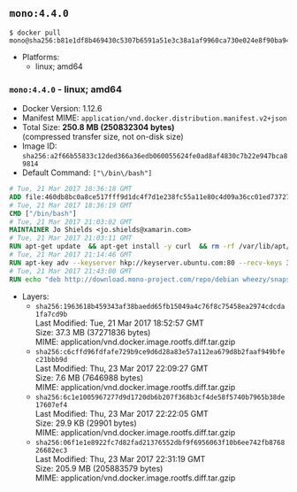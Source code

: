 ## `mono:4.4.0`

```console
$ docker pull mono@sha256:b81e1df8b469430c5307b6591a51e3c38a1af9960ca730e024e8f90ba947e80f
```

-	Platforms:
	-	linux; amd64

### `mono:4.4.0` - linux; amd64

-	Docker Version: 1.12.6
-	Manifest MIME: `application/vnd.docker.distribution.manifest.v2+json`
-	Total Size: **250.8 MB (250832304 bytes)**  
	(compressed transfer size, not on-disk size)
-	Image ID: `sha256:a2f66b55833c12ded366a36edb060055624fe0ad8af4830c7b22e947bca89814`
-	Default Command: `["\/bin\/bash"]`

```dockerfile
# Tue, 21 Mar 2017 18:36:18 GMT
ADD file:460db8bc0a8ce517fff9d1dc4f7d1e238fc55a11e80c4d09a36cc01ed7372733 in / 
# Tue, 21 Mar 2017 18:36:19 GMT
CMD ["/bin/bash"]
# Tue, 21 Mar 2017 21:03:02 GMT
MAINTAINER Jo Shields <jo.shields@xamarin.com>
# Tue, 21 Mar 2017 21:03:11 GMT
RUN apt-get update 	&& apt-get install -y curl 	&& rm -rf /var/lib/apt/lists/*
# Tue, 21 Mar 2017 21:14:46 GMT
RUN apt-key adv --keyserver hkp://keyserver.ubuntu.com:80 --recv-keys 3FA7E0328081BFF6A14DA29AA6A19B38D3D831EF
# Tue, 21 Mar 2017 21:43:00 GMT
RUN echo "deb http://download.mono-project.com/repo/debian wheezy/snapshots/4.4.0.182 main" > /etc/apt/sources.list.d/mono-xamarin.list 	&& apt-get update 	&& apt-get install -y binutils mono-devel ca-certificates-mono fsharp mono-vbnc nuget referenceassemblies-pcl 	&& rm -rf /var/lib/apt/lists/* /tmp/*
```

-	Layers:
	-	`sha256:1963618b459343af38baedd65fb15049a4c76f8c75458ea2974cdcda1fa7cd9b`  
		Last Modified: Tue, 21 Mar 2017 18:52:57 GMT  
		Size: 37.3 MB (37271836 bytes)  
		MIME: application/vnd.docker.image.rootfs.diff.tar.gzip
	-	`sha256:c6cffd96fdfafe729b9ce9d6d28a83e57a112ea679d8b2faaf949bfec21bbb9d`  
		Last Modified: Thu, 23 Mar 2017 22:09:27 GMT  
		Size: 7.6 MB (7646988 bytes)  
		MIME: application/vnd.docker.image.rootfs.diff.tar.gzip
	-	`sha256:6c1e1005967277d9d1720db6b207f368b3cf4de58f5740b7965b38de17607ef4`  
		Last Modified: Thu, 23 Mar 2017 22:22:05 GMT  
		Size: 29.9 KB (29901 bytes)  
		MIME: application/vnd.docker.image.rootfs.diff.tar.gzip
	-	`sha256:06f1e1e8922fc7d82fad21376552dbf9f6956063f10b6ee742fb876826682ec3`  
		Last Modified: Thu, 23 Mar 2017 22:31:19 GMT  
		Size: 205.9 MB (205883579 bytes)  
		MIME: application/vnd.docker.image.rootfs.diff.tar.gzip
